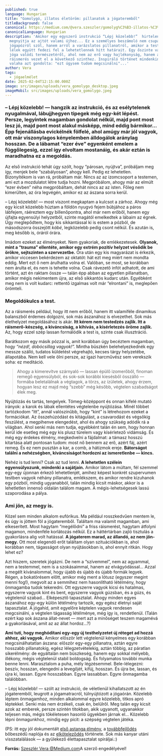 ```yaml
---
published: true
language: Hungarian
title: "Gomolygó, illatos életöröm: pillanatok a jógateremből"
titleBackground: false
canonical: https://medium.com/@vera.szeszler/gomolyg%C3%B3-illatos-%C3%A9let%C3%B6r%C3%B6m-pillanatok-a-j%C3%B3gateremb%C5%91l-d09207c7fcdb
canonicalLanguage: Hungarian
description: 'Amikor egy egyszerű instrukció “Lépj közelebb!”  hirtelen
  megnyitja az ajtót valami újhoz... Ez a személyes beszámoló nem csupán egy
  jógapózról szól, hanem arról a varázslatos pillanatról, amikor a test és a
  lélek együtt fedezi fel a lehetetlennek hitt határait. Egy őszinte vallomás a
  jóga valódi természetéről, ahol nem az erő vagy hajlékonyság, hanem a
  ráismerés vezet el a következő szinthez. Inspiráló történet mindenkinek, aki
  valaha azt gondolta: "ezt úgysem tudom megcsinálni"...'
author: Vera
tags:
  - jógaelmélet
date: 2025-02-04T12:15:00.000Z
image: src/images/uploads/vera_gomolygo_desktop.jpeg
imageMobil: src/images/uploads/vera_gomolygo.jpeg
---
```

<h3 class="clr-brand-orange">– Lépj közelebb! — hangzik az instrukció, és az esélytelenek nyugalmával, lábujjhegyen tipegek még egy-két lépést. Persze, legyintek magamban gondolat nélkül, majd pont most lesz jó, majd pont most alakul másképp, mind eddig bármikor… Épp fejenállásba evickélnék fölfelé, ahol amúgy már jól vagyok, ott már viszonylagos kényelemben álldogálok aránylag hosszan. De a lábamat “ezer éve” egyenként emelem a függőlegesig, ezzel így elvoltam mostanáig, és akár eztán is maradhatna ez a megoldás.</h3>

Az első instrukció tehát úgy szólt, hogy “párosan, nyújtva”, próbáljam meg így, menjek bele “szabályosan”, ahogy kell. Pedig ez lehetetlen. Bizonyítékom is van rá, próbáltam már. Nincs az az izomcsoport a testemen, ami ezt a mozdulatot létre tudja hozni. Megpróbálom, ahogy már az elmúlt “ezer évben” néha megpróbáltam, dehát nincs az az isten. Főleg nem
kimerülten, az óra legvégén, amikor ez az ászana sorra kerül.

– Lépj közelebb! — most viszont megkaptam a kulcsot a zárhoz. Ahogy még egy kicsit közelebb húztam a földön nyugvó fejem búbjához a páros lábfejem, ráéreztem egy billenőpontra, ahol már nem erőből, hanem egy újfajta egyensúlyi helyzetből, szinte magától emelkedtek a lábaim az égnek. Úgy meglepődtem, hogy kis sikkantással ki is estem a pózból, de másodszorra
összejött *kábé*, legközelebb pedig csont nélkül. És azután is, meg később is, óráról órára.

Imádom ezeket az élményeket. Nem gyakoriak, de emlékezetesek. **Olyanok, mint a “trauma” ellentéte, amikor egy extrém pozitív helyzet vésődik be örökre, sejtszinten a szervezetbe.** Óra után egy kis magyarázat is érkezik, amikor viccesen bekérdezem az oktatót: hát ezt meg miért nem mondta eddig. Mert ezt ő nem árulhatta volna el. Valóban, se most,
se korábban nem árulta el, és nem is tehette volna. Csak rávezető infót adhatott, de ami történt, azt én raktam össze — talán épp abban az egyetlen pillanatban, amikor mégis nekimentem újra, az első sikkantós kudarc után. Egyébként meg nem is volt kudarc: rettentő izgalmas volt már “elrontani” is, meglepően örömteli.

<h3 class="clr-brand-orange">Megoldókulcs a test.</h3> 

Az a ráismerés például, hogy itt nem erőből, hanem itt valamiféle dinamikus balanszból érdemes dolgozni, sok más ászanához is elvezethet. Sok más élethelyzet megoldásához is akár. **Itt kérem nem testedzés zajlik. Itt a ráismerő-készség, a kíváncsiság, a kihívás, a kísérletezés öröme zajlik.** Az, hogy ezzel szép lassan formálódik a test is, szinte csak illusztráció.

Barátkozom egy másik pózzal is, amit korábban úgy becéztem magamban, hogy *“nézd!, dobócsillag vagyok!”.* Mintha büszkén belehelyezkednék egy messze szálló, tudatos küldetést végrehajtó, kecses tárgy helyzetébe, állapotába. Nem kell vele ölni persze, az igazi harcművész sem verekszik soha: ez meditáció.

> Ahogy a kimerevítve szárnyaló — lassan épülő izomerőből, finoman remegő egyensúlyból, és sok-sok korábbi kiesésből összálló — formába beletalálnak a végtagok, a törzs, az ízületek, ahogy érzem, hogyan lesz ez majd még “szebb” még később, végtelen szabadságot élek meg.

Nyújtózás és tartás, tengelyek. Tömeg-középpont és onnan kifelé mutató irányok: a karok és lábak ellentétes végtelenbe nyújtózása. Minél többet tartózkodom “itt”, annál valószínűbb, hogy “kint” is létrehozom ezeket a formációkat. Az összehúzódást és kitágulást, a csavarodást és végsőkig feszülést, a megpihenve elengedést, ahol és ahogy szükség adódik rá a világban. Ahol senki más nem tudja, egyébként talán én sem, hogy honnan kerül ide esetleg még egy kis plusz türelem vagy kísérletező vidámság. És még egy érdekes élmény, megkedvelni a fájdalmat: a támasz hosszú kitartása alatt pontosan tudom: most nő bennem az erő, azért fáj, azért remeg. És ez nem pusztán a kar, a comb, a hátizmok ereje. **Bátorságot találni a nehézségben, kíváncsiságot hordozni az ismeretlenbe — kincs.**

Nehéz is tud lenni? Csak az tud lenni. **A lehetetlen szélein egyensúlyozunk, mindenki a sajátjain.** Amikor látom a múltam, fél szemmel egy-egy újonnan érkező lehetetlenjét, amihez képest konkrét szupervumen testben vagyok néhány pillanatra, emlékszem, és amikor rendre kizuhanok egy pózból, mindig ugyanabból, talán mindig kicsit máskor, akkor is a lehetletlen innenső oldalán találom magam. A mégis-lehetségesek lassú szaporodása a pálya.

<h3 class="clr-brand-orange">Ami jön, az megy is.</h3>

Közel sem minden alkalom eufórikus. Ma például rosszkedvűen mentem le, és úgy is jöttem föl a jógateremből. Találtam ma valamit magamban, ami elkeserített. Most hagytam “megélődni” a friss ráismerést, hagytam átfolyni magamon, mindenféle korlátozás nélkül. Ez a háttértárban zajló tisztulás a gyakorlásra alig volt hatással. **A jógaterem marad, az állandó, az nem jön-megy.** Ott most elegendő erőt találtam olyan szituációkban is, ahol korábban nem, tágasságot olyan nyújtásokban is, ahol ennyit ritkán. Hogy lehet ez?

Azt hiszem, szeretek jógázni. De nem a “szívemmel”, nem az agyammal, nem a testemmel, nem is a szokásaimmal, hanem az elvágyódással… Azzal a megélt kívánalommal, hogy újabb és újabb és újabb formák legyek. Régen, a bokatörésem előtt, amikor még ment a lótusz (egyszer megint menni fog!), megvolt az a semmihez nem hasonlítható létélmény, hogy önmagamba tudok tekeredni. Ott egyszerre vagyok kicsi és hatalmas, egyszerre vagyok kint és bent, egyszerre vagyok gúzsban, és a gúzs, és végtelenül szabad… Elképesztő tapasztalat. Ahogy minden egyes ászanához egy-egy külön létélmény tartozik, egy egész életnyi saját tapasztalat. A jógahíd, amit egyelőre képtelen vagyok rendesen megcsinálni, a végtelen tágasság létélménye, még így is, rendetlenül. (Talán ezért kap sok ászana állat-nevet — mert azt a minőséget teszem magamévá a gyakorlásával, amit az az állat hordoz…?)

**Ami tuti, hogy meghódítani egy-egy új testhelyzetet új réteget ad hozzá ahhoz, aki vagyok.** Amikor először lett végtelenül kényelmes egy korábban megcsinálhatatlan ászana: először egy-egy pillanatra, aztán egyre hosszabb
pillanatokig, egész lélegzetvételekig, aztán többig, az páratlan sikerélmény: de egyáltalán nem büszkeség, hanem egy sokkal mélyebb, illékony, mégis végtelenül stabil boldogság. És folyamatos további munka benne lenni. Marasztalom a puha, mély légzésemmel. Bele-lélegezni: beszív, hosszan, elengedni a levegőjét, kifúj, hosszan. És újra be, lassan, és
újra ki, lassan. Egyre hosszabban. Egyre lassabban. Egyre önmagamba találóbban.

– Lépj közelebb! — szólt az instrukció, de véletlenül kihallatszott az én jógateremből, leugrott a jógamatracról,
túlnyújtózott a jógaórán. Közelebb léptem önmagamhoz, minden alkalommal egyre közelebb, titkos apró léptekkel. Senki más
nem érzékeli, csak én, belülről. Meg talán egy kicsit azok az emberek, persze szintén titokban, akik ugyanott,
ugyanakkor teljesen más, mégis tökéletesen hasonló ügyekben járnak el… Közelebb lépni önmagunkhoz, mindig egy picit: a
szépség végtelen játéka.

(PS: itt egy jól dokumentált [első astanga élmény](https://joga.blog.hu/2011/09/22/atma_center_buda_astanga_1_sorozat), a [továbbfejlődés](https://joga.blog.hu/2011/12/07/nagyonhosszu_astangas_poszt) bőbeszédű naplója és az [elköteleződés](https://joga.blog.hu/2012/10/11/jogalujza_szint_vall) története. Sok más kanyar utáni visszatalálások — a gyülekező élettapasztalat spiráljai.:)

**Forrás:** [Szeszlér Vera @Medium.com](https://medium.com/@vera.szeszler)A szerző engedélyével! 

